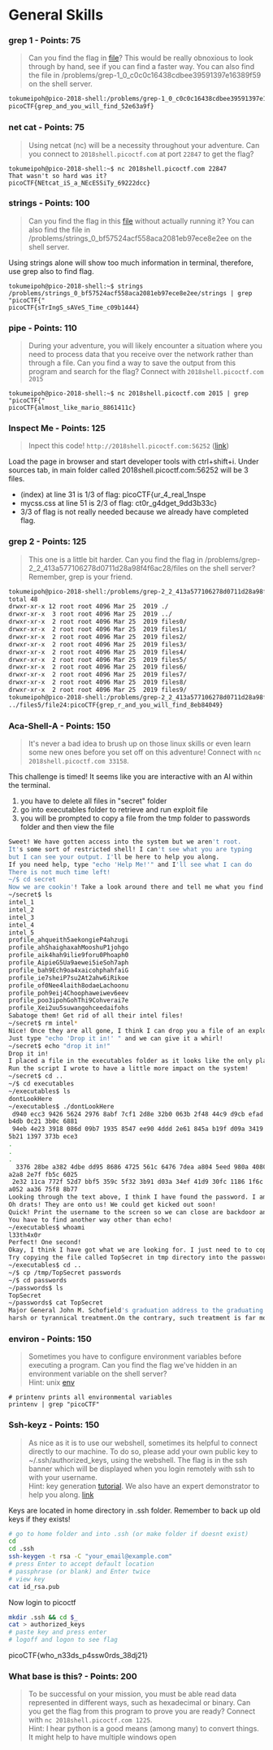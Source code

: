 # General Skills



### **grep 1 - Points: 75**

> Can you find the flag in [file](https://2018shell.picoctf.com/static/805ac70722810caa0b1c02bc88ef68d8/file)? This would be really obnoxious to look through by hand, see if you can find a faster way. You can also find the file in /problems/grep-1\_0\_c0c0c16438cdbee39591397e16389f59 on the shell server.

```bash
tokumeipoh@pico-2018-shell:/problems/grep-1_0_c0c0c16438cdbee39591397e16389f59$ cat file | grep "picoCTF{"
picoCTF{grep_and_you_will_find_52e63a9f}
```

### **net cat - Points: 75**

> Using netcat \(nc\) will be a necessity throughout your adventure. Can you connect to `2018shell.picoctf.com` at port `22847` to get the flag?

```text
tokumeipoh@pico-2018-shell:~$ nc 2018shell.picoctf.com 22847
That wasn't so hard was it?
picoCTF{NEtcat_iS_a_NEcESSiTy_69222dcc}
```



### **strings - Points: 100**

> Can you find the flag in this [file](https://2018shell.picoctf.com/static/e78981e684a62559baaef12a27f0e918/strings) without actually running it? You can also find the file in /problems/strings\_0\_bf57524acf558aca2081eb97ece8e2ee on the shell server.

Using strings alone will show too much information in terminal, therefore, use grep also to find flag.

```text
tokumeipoh@pico-2018-shell:~$ strings /problems/strings_0_bf57524acf558aca2081eb97ece8e2ee/strings | grep 
"picoCTF{"
picoCTF{sTrIngS_sAVeS_Time_c09b1444}
```

### **pipe - Points: 110**

> During your adventure, you will likely encounter a situation where you need to process data that you receive over the network rather than through a file. Can you find a way to save the output from this program and search for the flag? Connect with `2018shell.picoctf.com 2015`

```text
tokumeipoh@pico-2018-shell:~$ nc 2018shell.picoctf.com 2015 | grep "picoCTF{"
picoCTF{almost_like_mario_8861411c}
```

### **Inspect Me - Points: 125**

> Inpect this code! `http://2018shell.picoctf.com:56252` \([link](http://2018shell.picoctf.com:56252/)\)

Load the page in browser and start developer tools with ctrl+shift+i. Under sources tab, in main folder called 2018shell.picoctf.com:56252 will be 3 files.   
- \(index\) at line 31 is 1/3 of flag: picoCTF{ur\_4\_real\_1nspe  
- mycss.css at line 51 is 2/3 of flag: ct0r\_g4dget\_9dd3b33c}  
- 3/3 of flag is not really needed because we already have completed flag.

### **grep 2 - Points: 125**

> This one is a little bit harder. Can you find the flag in /problems/grep-2\_2\_413a577106278d0711d28a98f4f6ac28/files on the shell server? Remember, grep is your friend.

```bash
tokumeipoh@pico-2018-shell:/problems/grep-2_2_413a577106278d0711d28a98f4f6ac28/files$ ll
total 48
drwxr-xr-x 12 root root 4096 Mar 25  2019 ./     
drwxr-xr-x  3 root root 4096 Mar 25  2019 ../    
drwxr-xr-x  2 root root 4096 Mar 25  2019 files0/
drwxr-xr-x  2 root root 4096 Mar 25  2019 files1/
drwxr-xr-x  2 root root 4096 Mar 25  2019 files2/
drwxr-xr-x  2 root root 4096 Mar 25  2019 files3/
drwxr-xr-x  2 root root 4096 Mar 25  2019 files4/
drwxr-xr-x  2 root root 4096 Mar 25  2019 files5/
drwxr-xr-x  2 root root 4096 Mar 25  2019 files6/
drwxr-xr-x  2 root root 4096 Mar 25  2019 files7/
drwxr-xr-x  2 root root 4096 Mar 25  2019 files8/
drwxr-xr-x  2 root root 4096 Mar 25  2019 files9/
tokumeipoh@pico-2018-shell:/problems/grep-2_2_413a577106278d0711d28a98f4f6ac28/files$ grep -r "picoCTF{" 
../files5/file24:picoCTF{grep_r_and_you_will_find_8eb84049}
```

### **Aca-Shell-A - Points: 150**

> It's never a bad idea to brush up on those linux skills or even learn some new ones before you set off on this adventure! Connect with `nc 2018shell.picoctf.com 33158`.

This challenge is timed! It seems like you are interactive with an AI within the terminal.   
1. you have to delete all files in "secret" folder  
2. go into executables folder to retrieve and run exploit file  
3. you will be prompted to copy a file from the tmp folder to passwords folder and then view the file

```bash
Sweet! We have gotten access into the system but we aren't root.
It's some sort of restricted shell! I can't see what you are typing
but I can see your output. I'll be here to help you along.
If you need help, type "echo 'Help Me!'" and I'll see what I can do
There is not much time left!
~/$ cd secret
Now we are cookin'! Take a look around there and tell me what you find!
~/secret$ ls
intel_1
intel_2
intel_3
intel_4
intel_5
profile_ahqueith5aekongieP4ahzugi
profile_ahShaighaxahMooshuP1johgo
profile_aik4hah9ilie9foru0Phoaph0
profile_AipieG5Ua9aewei5ieSoh7aph
profile_bah9Ech9oa4xaicohphahfaiG
profile_ie7sheiP7su2At2ahw6iRikoe
profile_of0Nee4laith8odaeLachoonu
profile_poh9eij4Choophaweiwev6eev
profile_poo3ipohGohThi9Cohverai7e
profile_Xei2uu5suwangohceedaifohs
Sabatoge them! Get rid of all their intel files!
~/secret$ rm intel*
Nice! Once they are all gone, I think I can drop you a file of an exploit!
Just type "echo 'Drop it in!' " and we can give it a whirl!
~/secret$ echo "drop it in!"
Drop it in!
I placed a file in the executables folder as it looks like the only place we can execute from!
Run the script I wrote to have a little more impact on the system!
~/secret$ cd ..
~/$ cd executables
~/executables$ ls
dontLookHere
~/executables$ ./dontLookHere          
 d940 ecc3 9426 5624 2976 8abf 7cf1 2d8e 32b0 063b 2f48 44c9 d9cb efad b644 a481 3e24 0536 7b7e dcf8 c2c2
b4db 0c21 3b0c 6881
 94eb 4e23 3918 086d 09b7 1935 8547 ee90 4ddd 2e61 845a b19f d09a 3419 c1dc c74e f2a7 c29e 971e 3342 5d3f
5b21 1397 373b ece3
.
.
.
  3376 28be a382 4dbe dd95 8686 4725 561c 6476 7dea a804 5eed 980a 4080 6319 758c d616 3aa1 c108 26ac e6c2
a2a8 2e7f fb5c 6025
 2e32 11ca 772f 52d7 bbf5 359c 5f32 3b91 d03a 34ef 41d9 30fc 1186 1f6c b6c0 6d57 fb76 9238 45e7 5755 c4d7
a052 aa36 75f8 8b77
Looking through the text above, I think I have found the password. I am just having trouble with a usernae.
Oh drats! They are onto us! We could get kicked out soon!
Quick! Print the username to the screen so we can close are backdoor and log into the account directly!
You have to find another way other than echo!
~/executables$ whoami
l33th4x0r
Perfect! One second!
Okay, I think I have got what we are looking for. I just need to to copy the file to a place we can read.
Try copying the file called TopSecret in tmp directory into the passwords folder.
~/executables$ cd ..
~/$ cp /tmp/TopSecret passwords
~/$ cd passwords
~/passwords$ ls
TopSecret
~/passwords$ cat TopSecret
Major General John M. Schofield's graduation address to the graduating class of 1879 at West Point is as follows: The discipline which makes the soldiers of a free country reliable in battle is not to be gained by harlh or tyrannical treatment.On the contrary, such treatment is far more likely to destroy than to make an army.It is possible to impart instruction and give commands in such a manner and such a tone of voice as to insplows: The discipline which makes the soldiers of a free country reliable in battle is not to be gained by hnot fail to excite strong resentment and a desire to disobey.The one mode or other of dealing with subordinatea springs from a corresponding spirit in the breast of the commander.He who feels the respect which is due to others, cannot fail to inspire in them respect for himself, while he who feels,and hence manifests disrespe~/$ cd passwords~/passwords$ lsTopSecret~/passwords$ cat TopSecretMajor General John M. Schofield's graduation address to the graduating class of 1879 at West Point is as follows: The discipline which makes the soldiers of a free country reliable in battle is not to be gained by 
harsh or tyrannical treatment.On the contrary, such treatment is far more likely
```

### **environ - Points: 150**

> Sometimes you have to configure environment variables before executing a program. Can you find the flag we've hidden in an environment variable on the shell server?  
> Hint:  unix [env](https://www.tutorialspoint.com/unix/unix-environment.htm)

```text
# printenv prints all environmental variables
printenv | grep "picoCTF"
```

### **Ssh-keyz - Points: 150**

> As nice as it is to use our webshell, sometimes its helpful to connect directly to our machine. To do so, please add your own public key to ~/.ssh/authorized\_keys, using the webshell. The flag is in the ssh banner which will be displayed when you login remotely with ssh to with your username.  
> Hint: key generation [tutorial](https://confluence.atlassian.com/bitbucketserver/creating-ssh-keys-776639788.html). We also have an expert demonstrator to help you along. [link](https://www.youtube.com/watch?v=3CN65ccfllU&list=PLJ_vkrXdcgH-lYlRV8O-kef2zWvoy79yP&index=4)

Keys are located in home directory in .ssh folder. Remember to back up old keys if they exists!

```bash
# go to home folder and into .ssh (or make folder if doesnt exist)
cd
cd .ssh
ssh-keygen -t rsa -C "your_email@example.com"
# press Enter to accept default location
# passphrase (or blank) and Enter twice
# view key
cat id_rsa.pub
```

Now login to picoctf

```bash
mkdir .ssh && cd $_
cat > authorized_keys
# paste key and press enter
# logoff and logon to see flag
```

picoCTF{who\_n33ds\_p4ssw0rds\_38dj21}

### **What base is this? - Points: 200**

> To be successful on your mission, you must be able read data represented in different ways, such as hexadecimal or binary. Can you get the flag from this program to prove you are ready? Connect with `nc 2018shell.picoctf.com 1225`.  
> Hint: I hear python is a good means \(among many\) to convert things. It might help to have multiple windows open



